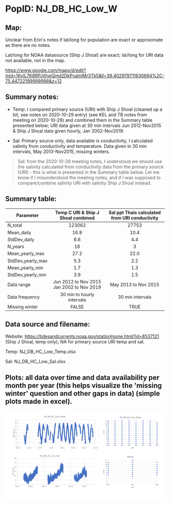 # PopID: NJ_DB_HC_Low_W

## Map:

Unclear from Erin's notes if lat/long for population are exact or approximate as there are no notes.

Lat/long for NOAA datasource (Ship J Shoal) are exact; lat/long for URI data not available, not in the map.

https://www.google.com/maps/d/edit?mid=1KyIL7K8RPJjthwQmd2DkPyaIniMr3Tk5&ll=39.402979711630664%2C-75.44722199999998&z=12


## Summary notes:

- Temp: I compared primary source (URI) with Ship J Shoal (cleaned up a bit, see notes on 2020-10-29 entry) (see KEL and TB notes from meeting on 2020-10-29) and combined them in the Summary table presented below; URI data given at 30 min intervals Jun 2012-Nov2015 & Ship J Shoal data given hourly, Jan 2002-Nov2019.

- Sal: Primary source only, data available is conductivity, I calculated salinity from conductivity and temperature. Data given in 30 min intervals, May 2013-Nov2015, missing winters.

> Sal: from the 2020-10-29 meeting notes, I understood we should use the salinity calculated from conductivity data from the primary source (URI) - this is what is presented in the Summary table below. Let me know if I misunderstood the meeting notes, and if I was supposed to compare/combine salinity URI with salinity Ship J Shoal instead.

## Summary table:

| Parameter         | Temp C URI & Ship J Shoal combined | Sal ppt Thais calculated from URI conductivity | 
| ------------------| :---------------------------------:| :---------------------------------------------:| 
| N_total           |                   123062           |                   27753                        | 
| Mean_daily        |                     16.8           |                     10.4                       |
| StdDev_daily      |                       8.6          |                      4.4                       |
| N_years           |                       16           |                      3                         |
| Mean_yearly_max   |                   27.2             |                      22.0                      |
| StdDev_yearly_max |                     5.3            |                       2.2                      |
| Mean_yearly_min   |                   1.7              |                       1.3                      |
| StdDev_yearly_min |                   3.9              |                        1.5                     |
| Data range        | Jun 2012 to Nov 2015 Jan 2002 to Nov 2019|        May 2013 to Nov 2015              |
| Data frequency    |       30 min to hourly intervals   |             30 min intervals                   |
| Missing winter    |         FALSE                      |                      TRUE                      |

## Data source and filename:

Website: https://tidesandcurrents.noaa.gov/stationhome.html?id=8537121 (Ship J Shoal, temp only); NA for primary source URI temp and sal.

Temp: NJ_DB_HC_Low_Temp.xlsx

Sal: NJ_DB_HC_Low_Sal.xlsx

## Plots: all data over time and data availability per month per year (this helps visualize the 'missing winter' question and other gaps in data) (simple plots made in excel).

![NJ_DB_HC_Low_W_summary_plots](../img/NJ_DB_HC_Low_W_summary_plots.png)

